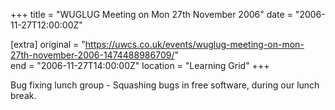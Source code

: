 +++
title = "WUGLUG Meeting on Mon 27th November 2006"
date = "2006-11-27T12:00:00Z"

[extra]
original = "https://uwcs.co.uk/events/wuglug-meeting-on-mon-27th-november-2006-1474488986709/"    
end = "2006-11-27T14:00:00Z"
location = "Learning Grid"
+++

Bug fixing lunch group - Squashing bugs in free software, during our lunch break.

